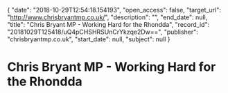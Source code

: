 {
  "date": "2018-10-29T12:54:18.154193", 
  "open_access": false, 
  "target_url": "http://www.chrisbryantmp.co.uk/", 
  "description": "", 
  "end_date": null, 
  "title": "Chris Bryant MP - Working Hard for the Rhondda", 
  "record_id": "20181029T125418/uQ4pCHSHRSUnCrYkzqe2Dw==", 
  "publisher": "chrisbryantmp.co.uk", 
  "start_date": null, 
  "subject": null
}

# Chris Bryant MP - Working Hard for the Rhondda

